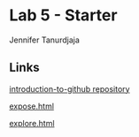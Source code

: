 # Lab 5 - Starter

Jennifer Tanurdjaja

## Links

[introduction-to-github repository](https://github.com/jtanurdjaja/introduction-to-github)

[expose.html](expose.html)

[explore.html](explore.html)